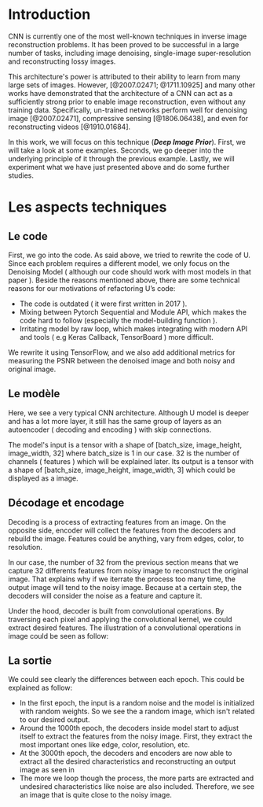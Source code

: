 # Introduction

CNN is currently one of the most well-known techniques in inverse image reconstruction problems. It has been proved to be successful in a large number of tasks, including image denoising, single-image super-resolution and reconstructing lossy images.

<!-- Réseau neuronal convolutif (en anglais ***CNN***) est actuellement l'une des techniques les plus connues dans les problèmes de reconstruction d'image inverse. Il s'est avéré efficace dans un grand nombre de tâches, y compris le débruitage d'image, la super-résolution d'image et la reconstruction d'images avec perte. -->

This architecture's power is attributed to their ability to learn from many large sets of images. However, [@2007.02471; @1711.10925] and many other works have demonstrated that the architecture of a CNN can act as a sufficiently strong prior to enable image reconstruction, even without any training data. Specifically, un-trained networks perform well for denoising image [@2007.02471], compressive sensing [@1806.06438], and even for reconstructing videos [@1910.01684].

<!-- La puissance de cette architecture est attribuée à sa capacité à apprendre à partir de nombreux grands ensembles d'images. Cependant, [@2007.02471; @1711.10925] et de nombreux autres travaux ont démontré que l'architecture d'un CNN peut agir comme un préalable suffisamment fort pour permettre la reconstruction d'image, même sans aucune donnée d'apprentissage. Plus précisément, les réseaux non formés fonctionnent bien pour le débruitage de l'image [@2007.02471], l'acquisition comprimée [@1806.06438] et même pour la reconstruction de vidéos [@1910.01684].-->

In this work, we will focus on this technique (***Deep Image Prior***). First, we will take a look at some examples. Seconds, we go deeper into the underlying principle of it through the previous example. Lastly, we will experiment what we have just presented above and do some further studies.

<!-- Dans ce travail, nous nous concentrerons sur cette technique (***Deep Image Prior***). Tout d'abord, nous allons examiner quelques exemples. En second lieu, nous approfondissons le principe sous-jacent de celui-ci à travers l'exemple précédent. Enfin, nous expérimenterons ce que nous venons de présenter ci-dessus et ferons quelques études complémentaires.-->

# Les aspects techniques

## Le code

First, we go into the code. As said above, we tried to rewrite the code of U. Since each problem requires a different model, we only focus on the Denoising Model ( although our code should work with most models in that paper ). Beside the reasons mentioned above, there are some technical reasons for our motivations of refactoring U’s code:

- The code is outdated ( it were first written in 2017 ).
- Mixing between Pytorch Sequential and Module API, which makes the code hard to follow (especially the model-building function ).
- Irritating model by raw loop, which makes integrating with modern API and tools ( e.g Keras Callback, TensorBoard ) more difficult.

We rewrite it using TensorFlow, and we also add additional metrics for measuring the PSNR between the denoised image and both noisy and original image.

<!--
Tout d'abord, nous entrons dans le code. Comme indiqué ci-dessus, nous avons essayé de réécrire le code dans [@1711.10925]. Étant donné que chaque problème nécessite un modèle différent, nous nous concentrons uniquement sur le modèle de débruitage (bien que notre code devrait fonctionner avec la plupart des modèles de cet article).

Outre la motivation de mieux comprendre le code, il y a quelques raisons techniques à nos motivations pour un réusinage:

- Le code est obsolète (il a été écrit pour la première fois en 2017).
- Mélange entre Pytorch Sequential et Module API, ce qui rend le code difficile à suivre (en particulier la fonction de création de modèle).
- Modèle irritant par boucle brute, ce qui rend plus difficile l'intégration avec des API et des outils modernes (par exemple TensorBoard).

Nous le réécrivons à l'aide de TensorFlow, et nous ajoutons également des métriques supplémentaires pour mesurer le PSNR entre l'image débruitée et l'image bruyante et le PSNR entre l'image débruitée et l'image originale.
-->

## Le modèle

Here, we see a very typical CNN architecture. Although U model is deeper and has a lot more layer, it still has the same group of layers  as an autoencoder ( decoding and encoding ) with skip connections.

The model's input is a tensor with a shape of [batch_size, image_height, image_width, 32] where batch_size is 1 in our case. 32 is the number of channels ( features ) which will be explained later. Its output is a tensor with a shape of [batch_size, image_height, image_width, 3] which could be displayed as a image.

<!-- Ici, nous voyons une architecture CNN très typique. Bien que le modèle U soit plus profond et ait beaucoup plus de couches, il a toujours le même groupe de couches qu'un auto-encodeur (décodage et encodage) avec sauts de connexions.

L'entrée du modèle est un tenseur de forme [batch_size, image_height, image_width, 32] où batch_size vaut 1 dans notre cas. 32 est le nombre de canaux (fonctionnalités) qui seront expliqués plus loin. Sa sortie est un tenseur avec une forme de [batch_size, image_height, image_width, 3] qui pourrait être affiché comme une image.-->

## Décodage et encodage

Decoding is a process of extracting features from an image. On the opposite side, encoder will collect the features from the decoders and rebuild the image. Features could be anything, vary from edges, color, to resolution.

In our case, the number of 32 from the previous section means that we capture 32 differents features from noisy image to reconstruct the original image. That explains why if we iterrate the process too many time, the output image will tend to the noisy image. Because at a certain step,  the decoders will consider the noise as a feature and capture it.

Under the hood, decoder is built from convolutional operations. By traversing each pixel and applying the convolutional kernel, we could extract desired features. The illustration of a convolutional operations in image could be seen as follow:

<!-- Le décodage est un processus d'extraction de caractéristiques d'une image. Sur le côté opposé, l'encodeur collectera les caractéristiques des décodeurs et reconstruira l'image. Les caractéristiques peuvent être n'importe quoi, varient des bords, de la couleur à la résolution.

Dans notre cas, le nombre de 32 de la section précédente signifie que nous capturons 32 caractéristiques différentes à partir d'une image bruyante pour reconstruire l'image d'origine. Cela explique pourquoi si nous répétons le processus trop souvent, l'image de sortie tendra vers l'image bruyante. Parce qu'à une certaine étape, les décodeurs considéreront le bruit comme une caractéristique et le captureront.

Sous le capot, le décodeur est construit à partir d'opérations convolutives. En parcourant chaque pixel et en appliquant le noyau convolutif, nous pourrions extraire les fonctionnalités souhaitées. L'illustration d'une opération convolutive en image peut être vue comme suit:-->

## La sortie

We could see clearly the differences between each epoch. This could be explained as follow:

- In the first epoch, the input is a random noise and the model is initialized with random weights. So we see the a random image, which isn't related to our desired output.
- Around the 1000th epoch, the decoders inside model start to adjust itself to extract the features from the noisy image. First, they extract the most important ones like edge, color, resolution, etc.
- At the 3000th epoch, the decoders and encoders are now able to extract all the desired characteristics and reconstructing an output image as seen in
- The more we loop though the process, the more parts are extracted and undesired characteristics like noise are also included. Therefore, we see an image that is quite close to the noisy image.

<!--Nous pouvions voir clairement les différences entre chaque époque. Cela pourrait s'expliquer comme suit:

- A la première époque, l'entrée est un bruit aléatoire et le modèle est initialisé avec des poids aléatoires. Nous voyons donc une image aléatoire, qui n'est pas liée à la sortie souhaitée.
- Vers la 1000e époque, les décodeurs à l'intérieur du modèle commencent à s'ajuster pour extraire les caractéristiques de l'image bruyante. Premièrement, ils extraient les plus importants comme le bord, la couleur, la résolution, etc.
- A la 3000ème époque, les décodeurs et encodeurs sont désormais capables d'extraire toutes les caractéristiques souhaitées et de reconstruire une image de sortie comme on le voit dans
- Plus nous bouclons le processus, plus il y a de parties extraites et des caractéristiques indésirables comme le bruit sont également incluses. Par conséquent, nous voyons une image assez proche de l'image bruyante.
-->
